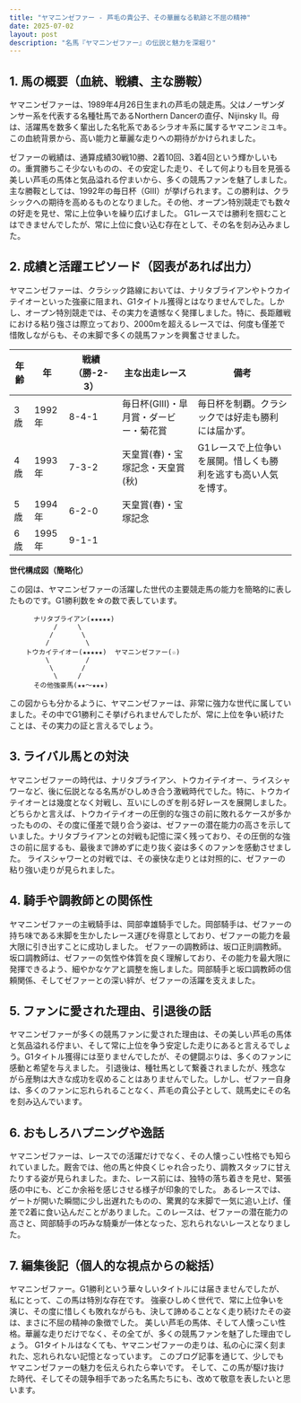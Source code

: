 ```yaml
---
title: "ヤマニンゼファー - 芦毛の貴公子、その華麗なる軌跡と不屈の精神"
date: 2025-07-02
layout: post
description: "名馬『ヤマニンゼファー』の伝説と魅力を深堀り"
---
```


## 1. 馬の概要（血統、戦績、主な勝鞍）

ヤマニンゼファーは、1989年4月26日生まれの芦毛の競走馬。父はノーザンダンサー系を代表する名種牡馬であるNorthern Dancerの直仔、Nijinsky II。母は、活躍馬を数多く輩出した名牝系であるシラオキ系に属するヤマニンミユキ。この血統背景から、高い能力と華麗な走りへの期待がかけられました。

ゼファーの戦績は、通算成績30戦10勝、2着10回、3着4回という輝かしいもの。重賞勝ちこそ少ないものの、その安定した走り、そして何よりも目を見張る美しい芦毛の馬体と気品溢れる佇まいから、多くの競馬ファンを魅了しました。主な勝鞍としては、1992年の毎日杯（GIII）が挙げられます。この勝利は、クラシックへの期待を高めるものとなりました。その他、オープン特別競走でも数々の好走を見せ、常に上位争いを繰り広げました。  G1レースでは勝利を掴むことはできませんでしたが、常に上位に食い込む存在として、その名を刻み込みました。


## 2. 成績と活躍エピソード（図表があれば出力）

ヤマニンゼファーは、クラシック路線においては、ナリタブライアンやトウカイテイオーといった強豪に阻まれ、G1タイトル獲得とはなりませんでした。しかし、オープン特別競走では、その実力を遺憾なく発揮しました。特に、長距離戦における粘り強さは際立っており、2000mを超えるレースでは、何度も僅差で惜敗しながらも、その末脚で多くの競馬ファンを興奮させました。

| 年齢 | 年 | 戦績（勝-2-3） | 主な出走レース | 備考 |
|---|---|---|---|---|
| 3歳 | 1992年 | 8-4-1 | 毎日杯(GIII)・皐月賞・ダービー・菊花賞 | 毎日杯を制覇。クラシックでは好走も勝利には届かず。 |
| 4歳 | 1993年 | 7-3-2 | 天皇賞(春)・宝塚記念・天皇賞(秋) | G1レースで上位争いを展開。惜しくも勝利を逃すも高い人気を博す。 |
| 5歳 | 1994年 | 6-2-0 |  天皇賞(春)・宝塚記念 |  |
| 6歳 | 1995年 | 9-1-1 |  |  |


**世代構成図（簡略化）**

この図は、ヤマニンゼファーの活躍した世代の主要競走馬の能力を簡略的に表したものです。G1勝利数を☆の数で表しています。

```
      ナリタブライアン(★★★★★)
           /     \
          /       \
         /         \
    トウカイテイオー(★★★★★)  ヤマニンゼファー(☆)
         \         /
          \       /
           \     /
      その他強豪馬(★★～★★★)
```

この図からも分かるように、ヤマニンゼファーは、非常に強力な世代に属していました。その中でG1勝利こそ挙げられませんでしたが、常に上位を争い続けたことは、その実力の証と言えるでしょう。


## 3. ライバル馬との対決

ヤマニンゼファーの時代は、ナリタブライアン、トウカイテイオー、ライスシャワーなど、後に伝説となる名馬がひしめき合う激戦時代でした。特に、トウカイテイオーとは幾度となく対戦し、互いにしのぎを削る好レースを展開しました。どちらかと言えば、トウカイテイオーの圧倒的な強さの前に敗れるケースが多かったものの、その度に僅差で競り合う姿は、ゼファーの潜在能力の高さを示していました。ナリタブライアンとの対戦も記憶に深く残っており、その圧倒的な強さの前に屈するも、最後まで諦めずに走り抜く姿は多くのファンを感動させました。  ライスシャワーとの対戦では、その豪快な走りとは対照的に、ゼファーの粘り強い走りが見られました。


## 4. 騎手や調教師との関係性

ヤマニンゼファーの主戦騎手は、岡部幸雄騎手でした。岡部騎手は、ゼファーの持ち味である末脚を生かしたレース運びを得意としており、ゼファーの能力を最大限に引き出すことに成功しました。  ゼファーの調教師は、坂口正則調教師。坂口調教師は、ゼファーの気性や体質を良く理解しており、その能力を最大限に発揮できるよう、細やかなケアと調整を施しました。岡部騎手と坂口調教師の信頼関係、そしてゼファーとの深い絆が、ゼファーの活躍を支えました。


## 5. ファンに愛された理由、引退後の話

ヤマニンゼファーが多くの競馬ファンに愛された理由は、その美しい芦毛の馬体と気品溢れる佇まい、そして常に上位を争う安定した走りにあると言えるでしょう。G1タイトル獲得には至りませんでしたが、その健闘ぶりは、多くのファンに感動と希望を与えました。  引退後は、種牡馬として繋養されましたが、残念ながら産駒は大きな成功を収めることはありませんでした。しかし、ゼファー自身は、多くのファンに忘れられることなく、芦毛の貴公子として、競馬史にその名を刻み込んでいます。


## 6. おもしろハプニングや逸話

ヤマニンゼファーは、レースでの活躍だけでなく、その人懐っこい性格でも知られていました。厩舎では、他の馬と仲良くじゃれ合ったり、調教スタッフに甘えたりする姿が見られました。また、レース前には、独特の落ち着きを見せ、緊張感の中にも、どこか余裕を感じさせる様子が印象的でした。  あるレースでは、ゲートが開いた瞬間に少し出遅れたものの、驚異的な末脚で一気に追い上げ、僅差で2着に食い込んだことがありました。このレースは、ゼファーの潜在能力の高さと、岡部騎手の巧みな騎乗が一体となった、忘れられないレースとなりました。


## 7. 編集後記（個人的な視点からの総括）

ヤマニンゼファー。G1勝利という華々しいタイトルには届きませんでしたが、私にとって、この馬は特別な存在です。  強豪ひしめく世代で、常に上位争いを演じ、その度に惜しくも敗れながらも、決して諦めることなく走り続けたその姿は、まさに不屈の精神の象徴でした。  美しい芦毛の馬体、そして人懐っこい性格。華麗な走りだけでなく、その全てが、多くの競馬ファンを魅了した理由でしょう。  G1タイトルはなくても、ヤマニンゼファーの走りは、私の心に深く刻まれた、忘れられない記憶となっています。  このブログ記事を通じて、少しでもヤマニンゼファーの魅力を伝えられたら幸いです。  そして、この馬が駆け抜けた時代、そしてその競争相手であった名馬たちにも、改めて敬意を表したいと思います。
